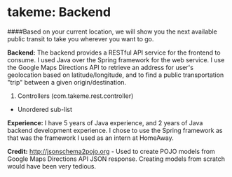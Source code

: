 takeme: Backend
==============
####Based on your current location, we will show you the next available public transit to take you wherever you want to go.

**Backend:** The backend provides a RESTful API service for the frontend to consume. I used Java over the Spring framework for the web service. I use the Google Maps Directions API to retrieve an address for user's geolocation based on latitude/longitude, and to find a public transportation "trip" between a given origin/destination.

1. Controllers (com.takeme.rest.controller)
* Unordered sub-list

**Experience:** I have 5 years of Java experience, and 2 years of Java backend development experience. I chose to use the Spring framework as that was the framework I used as an intern at HomeAway.

**Credit:** http://jsonschema2pojo.org - Used to create POJO models from Google Maps Directions API JSON response. Creating models from scratch would have been very tedious.